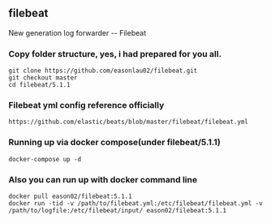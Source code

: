 ## filebeat
New generation log forwarder -- Filebeat

### Copy folder structure, yes, i had prepared for you all.
    git clone https://github.com/easonlau02/filebeat.git
    git checkout master
    cd filebeat/5.1.1
### Filebeat yml config reference officially
    https://github.com/elastic/beats/blob/master/filebeat/filebeat.yml

### Running up via docker compose(under filebeat/5.1.1)
    docker-compose up -d
  
### Also you can run up with docker command line
    docker pull eason02/filebeat:5.1.1
    docker run -tid -v /path/to/filebeat.yml:/etc/filebeat/filebeat.yml -v /path/to/logfile:/etc/filebeat/input/ eason02/filebeat:5.1.1
  

